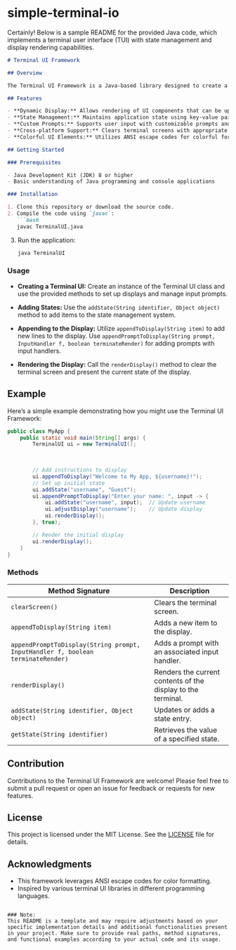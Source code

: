 # simple-terminal-io

Certainly! Below is a sample README for the provided Java code, which implements a terminal user interface (TUI) with state management and display rendering capabilities.

```markdown
# Terminal UI Framework

## Overview

The Terminal UI Framework is a Java-based library designed to create a terminal user interface (TUI) for interactive command-line applications. It provides functionality for rendering displays, managing state, and handling user input effectively in a structured manner.

## Features

- **Dynamic Display:** Allows rendering of UI components that can be updated based on user interactions.
- **State Management:** Maintains application state using key-value pairs, enabling seamless updates to the UI based on state changes.
- **Custom Prompts:** Supports user input with customizable prompts and associated logic for handling responses.
- **Cross-platform Support:** Clears terminal screens with appropriate commands based on the operating system (Windows/Linux).
- **Colorful UI Elements:** Utilizes ANSI escape codes for colorful formatting and styling of text in the terminal.

## Getting Started

### Prerequisites

- Java Development Kit (JDK) 8 or higher
- Basic understanding of Java programming and console applications

### Installation

1. Clone this repository or download the source code.
2. Compile the code using `javac`:
   ```bash
   javac TerminalUI.java
   ```
3. Run the application:
   ```bash
   java TerminalUI
   ```

### Usage

- **Creating a Terminal UI:**
  Create an instance of the Terminal UI class and use the provided methods to set up displays and manage input prompts.

- **Adding States:**
  Use the `addState(String identifier, Object object)` method to add items to the state management system.

- **Appending to the Display:**
  Utilize `appendToDisplay(String item)` to add new lines to the display. Use `appendPromptToDisplay(String prompt, InputHandler f, boolean terminateRender)` for adding prompts with input handlers.

- **Rendering the Display:**
  Call the `renderDisplay()` method to clear the terminal screen and present the current state of the display.

## Example

Here’s a simple example demonstrating how you might use the Terminal UI Framework:

```java
public class MyApp {
    public static void main(String[] args) {
        TerminalUI ui = new TerminalUI();

        
        
        // Add instructions to display
        ui.appendToDisplay("Welcome to My App, ${username}!");
        // Set up initial state
        ui.addState("username", "Guest");
        ui.appendPromptToDisplay("Enter your name: ", input -> {
            ui.addState("username", input);  // Update username
            ui.adjustDisplay("username");    // Update display
            ui.renderDisplay();
        }, true);

        // Render the initial display
        ui.renderDisplay();
    }
}
```

### Methods

| Method Signature | Description |
| ---------------- | ----------- |
| `clearScreen()` | Clears the terminal screen. |
| `appendToDisplay(String item)` | Adds a new item to the display. |
| `appendPromptToDisplay(String prompt, InputHandler f, boolean terminateRender)` | Adds a prompt with an associated input handler. |
| `renderDisplay()` | Renders the current contents of the display to the terminal. |
| `addState(String identifier, Object object)` | Updates or adds a state entry. |
| `getState(String identifier)` | Retrieves the value of a specified state. |

## Contribution

Contributions to the Terminal UI Framework are welcome! Please feel free to submit a pull request or open an issue for feedback or requests for new features.

## License

This project is licensed under the MIT License. See the [LICENSE](LICENSE) file for details.

## Acknowledgments

- This framework leverages ANSI escape codes for color formatting.
- Inspired by various terminal UI libraries in different programming languages.

```

### Note:
This README is a template and may require adjustments based on your specific implementation details and additional functionalities present in your project. Make sure to provide real paths, method signatures, and functional examples according to your actual code and its usage.
